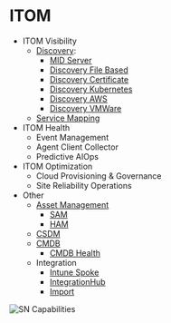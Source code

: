 # ITOM

- ITOM Visibility
  - [Discovery](./sn-discovery.md):
    - [MID Server](./sn-discovery-mid_server.md)
    - [Discovery File Based](./sn-discovery-file_based.md)
    - [Discovery Certificate](./sn-discovery-certificates.md)
    - [Discovery Kubernetes](./sn-discovery-kubernetes.md)
    - [Discovery AWS](./sn-discovery-aws.md)
    - [Discovery VMWare](./sn-discovery-vmware.md)
  - [Service Mapping](./sn-service-mapping.md)
- ITOM Health
  - Event Management
  - Agent Client Collector
  - Predictive AIOps
- ITOM Optimization
  - Cloud Provisioning & Governance
  - Site Reliability Operations
- Other
  - [Asset Management](./sn-asset.md)
    - [SAM](./sn-asset-sam.md)
    - [HAM](./sn-asset-ham.md)
  - [CSDM](./sn-csdm.md)
  - [CMDB](./sn-cmdb.md)
    - [CMDB Health](./sn-cmdb-health.md)
  - Integration
    - [Intune Spoke](./sn-integration-intune.md)
    - [IntegrationHub](./sn-integration-integrationhub.md)
    - [Import](./sn-integration-import.md)

![SN Capabilities](./attachments/sn-capabilities.png)
